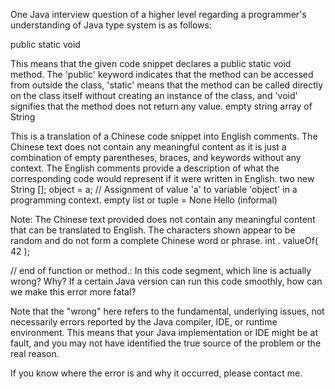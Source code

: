  One Java interview question of a higher level regarding a programmer's understanding of Java type system is as follows:

public static void

This means that the given code snippet declares a public static void method. The 'public' keyword indicates that the method can be accessed from outside the class, 'static' means that the method can be called directly on the class itself without creating an instance of the class, and 'void' signifies that the method does not return any value. empty string
array of String

This is a translation of a Chinese code snippet into English comments. The Chinese text does not contain any meaningful content as it is just a combination of empty parentheses, braces, and keywords without any context. The English comments provide a description of what the corresponding code would represent if it were written in English. two
new
String
[]; object = a; // Assignment of value 'a' to variable 'object' in a programming context. empty list or tuple = None Hello (informal)

Note: The Chinese text provided does not contain any meaningful content that can be translated to English. The characters shown appear to be random and do not form a complete Chinese word or phrase. int
.
valueOf(
42
);

// end of function or method.: In this code segment, which line is actually wrong? Why? If a certain Java version can run this code smoothly, how can we make this error more fatal?

Note that the "wrong" here refers to the fundamental, underlying issues, not necessarily errors reported by the Java compiler, IDE, or runtime environment. This means that your Java implementation or IDE might be at fault, and you may not have identified the true source of the problem or the real reason.

If you know where the error is and why it occurred, please contact me.